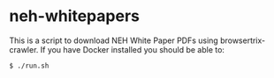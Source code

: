 # neh-whitepapers

This is a script to download NEH White Paper PDFs using browsertrix-crawler. If you have Docker installed you should be able to:

```shell
$ ./run.sh
```
